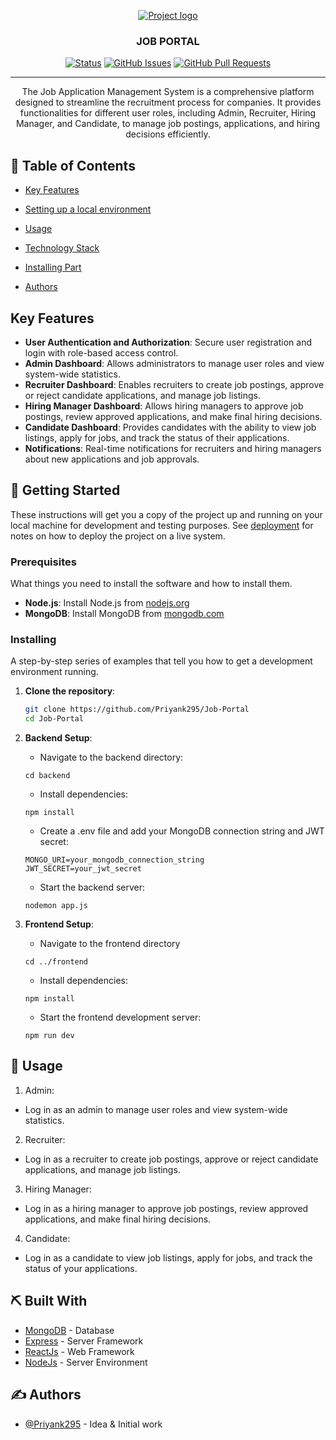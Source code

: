 <p align="center">
  <a href="" rel="noopener">
 <img src="https://i.imgur.com/XXvs7IQ.jpeg" alt="Project logo"></a>
</p>
<h3 align="center">JOB PORTAL</h3>

<div align="center">

[![Status](https://img.shields.io/badge/status-active-success.svg)]()
[![GitHub Issues](https://img.shields.io/github/issues/kylelobo/The-Documentation-Compendium.svg)](https://github.com/Priyank295/Job-Portal/issues)
[![GitHub Pull Requests](https://img.shields.io/github/issues-pr/kylelobo/The-Documentation-Compendium.svg)](https://github.com/kylelobo/The-Documentation-Compendium/pulls)

</div>

---

<p align="center"> The Job Application Management System is a comprehensive platform designed to streamline the recruitment process for companies. It provides functionalities for different user roles, including Admin, Recruiter, Hiring Manager, and Candidate, to manage job postings, applications, and hiring decisions efficiently.
    <br> 
</p>

## 📝 Table of Contents

- [Key Features](#features)
- [Setting up a local environment](#getting_started)
- [Usage](#usage)
- [Technology Stack](#tech_stack)
- [Installing Part](#installing)

- [Authors](#authors)

## Key Features <a name = "features"></a>

- **User Authentication and Authorization**: Secure user registration and login with role-based access control.
- **Admin Dashboard**: Allows administrators to manage user roles and view system-wide statistics.
- **Recruiter Dashboard**: Enables recruiters to create job postings, approve or reject candidate applications, and manage job listings.
- **Hiring Manager Dashboard**: Allows hiring managers to approve job postings, review approved applications, and make final hiring decisions.
- **Candidate Dashboard**: Provides candidates with the ability to view job listings, apply for jobs, and track the status of their applications.
- **Notifications**: Real-time notifications for recruiters and hiring managers about new applications and job approvals.

## 🏁 Getting Started <a name = "getting_started"></a>

These instructions will get you a copy of the project up and running on your local machine for development
and testing purposes. See [deployment](#deployment) for notes on how to deploy the project on a live system.

### Prerequisites

What things you need to install the software and how to install them.

- **Node.js**: Install Node.js from [nodejs.org](https://nodejs.org/)
- **MongoDB**: Install MongoDB from [mongodb.com](https://www.mongodb.com/)

### Installing <a name = "installing"></a>

A step-by-step series of examples that tell you how to get a development environment running.

1. **Clone the repository**:
   ```bash
   git clone https://github.com/Priyank295/Job-Portal
   cd Job-Portal
   ```
2. **Backend Setup**:

   - Navigate to the backend directory:

   ```
   cd backend
   ```

   - Install dependencies:

   ```
   npm install
   ```

   - Create a .env file and add your MongoDB connection string and JWT secret:

   ```
   MONGO_URI=your_mongodb_connection_string
   JWT_SECRET=your_jwt_secret
   ```

   - Start the backend server:

   ```
   nodemon app.js
   ```

3. **Frontend Setup**:
   - Navigate to the frontend directory
   ```
   cd ../frontend
   ```
   - Install dependencies:
   ```
   npm install
   ```
   - Start the frontend development server:
   ```
   npm run dev
   ```

## 🎈 Usage <a name="usage"></a>

1. Admin:

- Log in as an admin to manage user roles and view system-wide statistics.

2. Recruiter:

- Log in as a recruiter to create job postings, approve or reject candidate applications, and manage job listings.

3. Hiring Manager:

- Log in as a hiring manager to approve job postings, review approved applications, and make final hiring decisions.

4. Candidate:

- Log in as a candidate to view job listings, apply for jobs, and track the status of your applications.

## ⛏️ Built With <a name = "tech_stack"></a>

- [MongoDB](https://www.mongodb.com/) - Database
- [Express](https://expressjs.com/) - Server Framework
- [ReactJs](https://react.dev/) - Web Framework
- [NodeJs](https://nodejs.org/en/) - Server Environment

## ✍️ Authors <a name = "authors"></a>

- [@Priyank295](https://github.com/Priyank295) - Idea & Initial work
